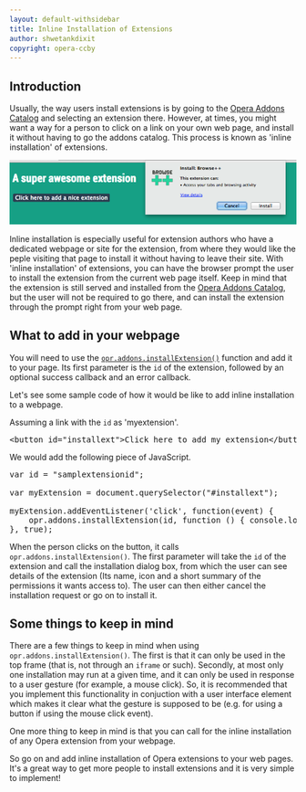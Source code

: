 ```yaml
---
layout: default-withsidebar
title: Inline Installation of Extensions
author: shwetankdixit
copyright: opera-ccby
---
```


## Introduction

Usually, the way users install extensions is by going to the [Opera Addons Catalog](http://addons.opera.com) and selecting an extension there. However, at times, you might want a way for a person to click on a link on your own web page, and install it without having to go the addons catalog. This process is known as 'inline installation' of extensions.

![image](static/images/inline_install.png)

Inline installation is especially useful for extension authors who have a dedicated webpage or site for the extension, from where they would like the peple visiting that page to install it without having to leave their site. With 'inline installation' of extensions, you can have the browser prompt the user to install the extension from the current web page itself. Keep in mind that the extension is still served and installed from the [Opera Addons Catalog](http://addons.opera.com), but the user will not be required to go there, and can install the extension through the prompt right from your web page.

## What to add in your webpage

You will need to use the [`opr.addons.installExtension()`](addons.html#method-installextension) function and add it to your page. Its first parameter is the `id` of the extension, followed by an optional success callback and an error callback.

Let's see some sample code of how it would be like to add inline installation to a webpage.

Assuming a link with the `id` as 'myextension'.

<pre class="prettyprint">&lt;button id=&quot;installext&quot;&gt;Click here to add my extension&lt;/button&gt;.</pre>

We would add the following piece of JavaScript.

<pre class="prettyprint">var id = &quot;samplextensionid&quot;;

var myExtension = document.querySelector(&quot;#installext&quot;);

myExtension.addEventListener(&#39;click&#39;, function(event) {
    opr.addons.installExtension(id, function () { console.log(&#39;success&#39;);}, function (errorMessage) {console.log(&#39;Error: &#39;+errorMessage)});
}, true);</pre>

When the person clicks on the button, it calls `opr.addons.installExtension()`. The first parameter will take the `id` of the extension and call the installation dialog box, from which the user can see details of the extension (Its name, icon and a short summary of the permissions it wants access to). The user can then either cancel the installation request or go on to install it.

## Some things to keep in mind

There are a few things to keep in mind when using `opr.addons.installExtension()`. The first is that it can only be used in the top frame (that is, not through an `iframe` or such). Secondly, at most only one installation may run at a given time, and it can only be used in response to a user gesture (for example, a mouse click). So, it is recommended that you implement this functionality in conjuction with a user interface element which makes it clear what the gesture is supposed to be (e.g. for using a button if using the mouse click event).

One more thing to keep in mind is that you can call for the inline installation of any Opera extension from your webpage.

So go on and add inline installation of Opera extensions to your web pages. It's a great way to get more people to install extensions and it is very simple to implement!



